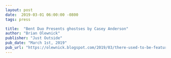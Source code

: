 ```yaml
---
layout: post
date:  2019-03-01 06:00:00 -0800
tags: press

title:  "Bent Duo Presents ghostses by Casey Anderson"
author: "Brian Olewnick"
publisher: "Just Outside"
pub_date: "March 1st, 2019"
pub_url: "https://olewnick.blogspot.com/2019/03/there-used-to-be-feature-in-cadence.html"
---
```

